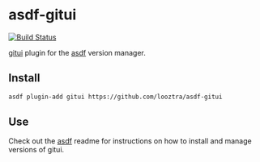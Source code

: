 # asdf-gitui

[![Build Status](https://travis-ci.org/looztra/asdf-gitui.svg?branch=master)](https://travis-ci.org/looztra/asdf-gitui)

[gitui](https://github.com/extrawurst/gitui) plugin for the [asdf](https://github.com/asdf-vm/asdf) version manager.

## Install

```bash
asdf plugin-add gitui https://github.com/looztra/asdf-gitui
```

## Use

Check out the [asdf](https://github.com/asdf-vm/asdf) readme for instructions on how to install and manage versions of gitui.


